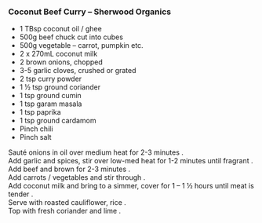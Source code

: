 ### Coconut Beef Curry – Sherwood Organics

 - 1 TBsp coconut oil / ghee
 - 500g beef chuck cut into cubes
 - 500g vegetable – carrot, pumpkin etc.
 - 2 x 270mL coconut milk
 - 2 brown onions, chopped
 - 3-5 garlic cloves, crushed or grated
  - 2 tsp curry powder
 - 1 ½ tsp ground coriander
 - 1 tsp ground cumin
 - 1 tsp garam masala
 - 1 tsp paprika
 - 1 tsp ground cardamom
 - Pinch chili
 - Pinch salt

Sauté onions in oil over medium heat for 2-3 minutes .  
Add garlic and spices, stir over low-med heat for 1-2 minutes until fragrant .   
Add beef and brown for 2-3 minutes .   
Add carrots / vegetables and stir through .   
Add coconut milk and bring to a simmer, cover for 1 – 1 ½ hours until meat is tender .   
Serve with roasted cauliflower, rice .   
Top with fresh coriander and lime .    

<!--stackedit_data:
eyJwcm9wZXJ0aWVzIjoidGFnczogY3VycnlcbiIsImRpc2N1c3
Npb25zIjp7ImlSbkVVeFlQdzdrOElFS0MiOnsic3RhcnQiOjQ3
LCJlbmQiOjcyLCJ0ZXh0IjoiMSBUQnNwIGNvY29udXQgb2lsIC
8gZ2hlZSJ9fSwiY29tbWVudHMiOnsiMEtZSFdtWlQzU252QnFs
MyI6eyJkaXNjdXNzaW9uSWQiOiJpUm5FVXhZUHc3azhJRUtDIi
wic3ViIjoiZ286MTA0NTgxMzg0NjI5MDY0MDAxMTczIiwidGV4
dCI6IkkndmUgbmV2ZXIgdHJpZWQgZ2hlZSEiLCJjcmVhdGVkIj
oxNTczMTg2NjMwOTAwfX0sImhpc3RvcnkiOls2OTQ0ODMwMzIs
LTEyOTY5MjQ4OSwxNjQwMDY4MjE1LC0xMjI3ODgzNzMwXX0=
-->